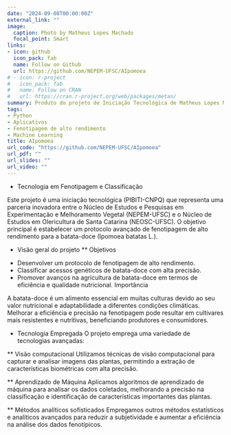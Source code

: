 ```yaml
---
date: "2024-09-08T00:00:00Z"
external_link: ""
image:
  caption: Photo by Matheus Lopes Machado
  focal_point: Smart
links:
- icon: github
  icon_pack: fab
  name: Follow on Github
  url: https://github.com/NEPEM-UFSC/AIpomoea
# - icon: r-project
#   icon_pack: fab
#   name: Follow on CRAN
#   url: https://cran.r-project.org/web/packages/metan/
summary: Produto do projeto de Iniciação Tecnológica de Matheus Lopes Machado
tags:
- Python
- Aplicativos
- Fenotipagem de alto rendimento
- Machine Learning
title: AIpomoea
url_code: "https://github.com/NEPEM-UFSC/AIpomoea"
url_pdf: ""
url_slides: ""
url_video: ""
---
```


* Tecnologia em Fenotipagem e Classificação

Este projeto é uma iniciação tecnológica (PIBITI-CNPQ) que representa uma parceria inovadora entre o Núcleo de Estudos e Pesquisas em Experimentação e Melhoramento Vegetal (NEPEM-UFSC) e o Núcleo de Estudos em Olericultura de Santa Catarina (NEOSC-UFSC). O objetivo principal é estabelecer um protocolo avançado de fenotipagem de alto rendimento para a batata-doce (Ipomoea batatas L.).

* Visão geral do projeto
** Objetivos
- Desenvolver um protocolo de fenotipagem de alto rendimento.
- Classificar acessos genéticos de batata-doce com alta precisão.
- Promover avanços na agricultura de batata-doce em termos de eficiência e qualidade nutricional.
Importância

A batata-doce é um alimento essencial em muitas culturas devido ao seu valor nutricional e adaptabilidade a diferentes condições climáticas. Melhorar a eficiência e precisão na fenotipagem pode resultar em cultivares mais resistentes e nutritivas, beneficiando produtores e consumidores.

* Tecnologia Empregada
O projeto emprega uma variedade de tecnologias avançadas:

** Visão computacional
Utilizamos técnicas de visão computacional para capturar e analisar imagens das plantas, permitindo a extração de características biométricas com alta precisão.

** Aprendizado de Máquina
Aplicamos algoritmos de aprendizado de máquina para analisar os dados coletados, melhorando a precisão na classificação e identificação de características importantes das plantas.

** Métodos analíticos sofisticados
Empregamos outros métodos estatísticos e analíticos avançados para reduzir a subjetividade e aumentar a eficiência na análise dos dados fenotípicos.
